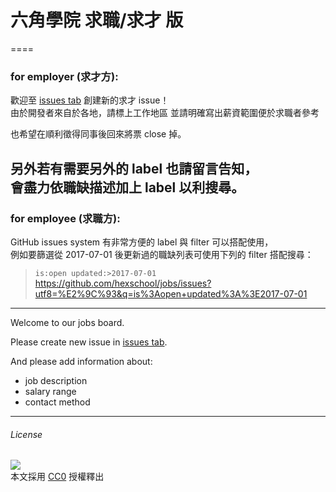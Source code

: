 # 六角學院 求職/求才 版
====

### for employer (求才方):

歡迎至 [issues tab](https://github.com/hexschool/jobs/issues/) 創建新的求才 issue！  
由於開發者來自於各地，請標上工作地區
並請明確寫出薪資範圍便於求職者參考

也希望在順利徵得同事後回來將票 close 掉。

另外若有需要另外的 label 也請留言告知，  
會盡力依職缺描述加上 label 以利搜尋。
-----

### for employee (求職方):

GitHub issues system 有非常方便的 label 與 filter 可以搭配使用，  
例如要篩選從 2017-07-01 後更新過的職缺列表可使用下列的 filter 搭配搜尋：  
> `is:open updated:>2017-07-01`
> https://github.com/hexschool/jobs/issues?utf8=%E2%9C%93&q=is%3Aopen+updated%3A%3E2017-07-01

-----
Welcome to our jobs board.

Please create new issue in [issues tab](https://github.com/hexschool/jobs/issues).

And please add information about:

+ job description
+ salary range
+ contact method
-----

###### License
![](http://mirrors.creativecommons.org/presskit/buttons/88x31/svg/cc-zero.svg)  
本文採用 [CC0](https://creativecommons.org/publicdomain/zero/1.0/) 授權釋出